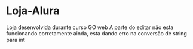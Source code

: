 # Loja-Alura
Loja desenvolvida durante curso GO web
A parte do editar não esta funcionando corretamente ainda, esta dando erro na conversão de string para int
